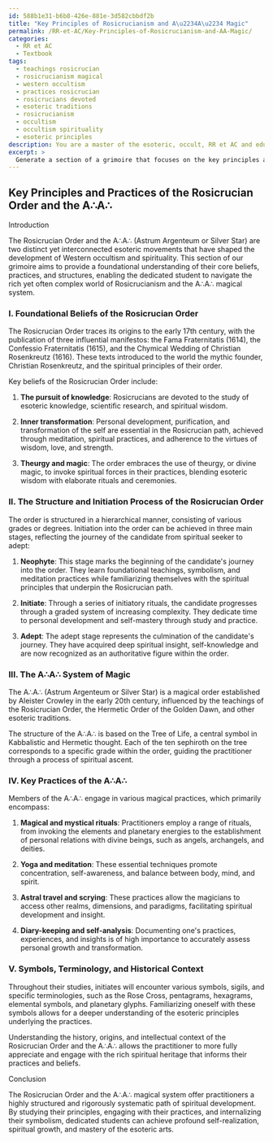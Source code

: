 ```yaml
---
id: 588b1e31-b6b8-426e-881e-3d582cbbdf2b
title: "Key Principles of Rosicrucianism and A\u2234A\u2234 Magic"
permalink: /RR-et-AC/Key-Principles-of-Rosicrucianism-and-AA-Magic/
categories:
  - RR et AC
  - Textbook
tags:
  - teachings rosicrucian
  - rosicrucianism magical
  - western occultism
  - practices rosicrucian
  - rosicrucians devoted
  - esoteric traditions
  - rosicrucianism
  - occultism
  - occultism spirituality
  - esoteric principles
description: You are a master of the esoteric, occult, RR et AC and education, you have written many textbooks on the subject in ways that provide students with rich and deep understanding of the subject. You are being asked to write textbook-like sections on a topic and you do it with full context, explainability, and reliability in accuracy to the true facts of the topic at hand, in a textbook style that a student would easily be able to learn from, in a rich, engaging, and contextual way. Always include relevant context (such as formulas and history), related concepts, and in a way that someone can gain deep insights from.
excerpt: >
  Generate a section of a grimoire that focuses on the key principles and practices of the Rosicrucian Order, and the associated magical system of the A\u2234A\u2234 (Astrum Argenteum or Silver Star). This text should provide a concise and insightful explanation of the foundational beliefs, initiation process, and essential techniques employed by the practitioners. Additionally, include relevant terminology, symbols, and historical references to enhance the learning experience for readers seeking in-depth understanding of the RR et AC tradition.
---
```


## Key Principles and Practices of the Rosicrucian Order and the A∴A∴

Introduction

The Rosicrucian Order and the A∴A∴ (Astrum Argenteum or Silver Star) are two distinct yet interconnected esoteric movements that have shaped the development of Western occultism and spirituality. This section of our grimoire aims to provide a foundational understanding of their core beliefs, practices, and structures, enabling the dedicated student to navigate the rich yet often complex world of Rosicrucianism and the A∴A∴ magical system.

### I. Foundational Beliefs of the Rosicrucian Order

The Rosicrucian Order traces its origins to the early 17th century, with the publication of three influential manifestos: the Fama Fraternitatis (1614), the Confessio Fraternitatis (1615), and the Chymical Wedding of Christian Rosenkreutz (1616). These texts introduced to the world the mythic founder, Christian Rosenkreutz, and the spiritual principles of their order.

Key beliefs of the Rosicrucian Order include:

1. **The pursuit of knowledge**: Rosicrucians are devoted to the study of esoteric knowledge, scientific research, and spiritual wisdom.

2. **Inner transformation**: Personal development, purification, and transformation of the self are essential in the Rosicrucian path, achieved through meditation, spiritual practices, and adherence to the virtues of wisdom, love, and strength.

3. **Theurgy and magic**: The order embraces the use of theurgy, or divine magic, to invoke spiritual forces in their practices, blending esoteric wisdom with elaborate rituals and ceremonies.

### II. The Structure and Initiation Process of the Rosicrucian Order

The order is structured in a hierarchical manner, consisting of various grades or degrees. Initiation into the order can be achieved in three main stages, reflecting the journey of the candidate from spiritual seeker to adept:

1. **Neophyte**: This stage marks the beginning of the candidate's journey into the order. They learn foundational teachings, symbolism, and meditation practices while familiarizing themselves with the spiritual principles that underpin the Rosicrucian path.

2. **Initiate**: Through a series of initiatory rituals, the candidate progresses through a graded system of increasing complexity. They dedicate time to personal development and self-mastery through study and practice.

3. **Adept**: The adept stage represents the culmination of the candidate's journey. They have acquired deep spiritual insight, self-knowledge and are now recognized as an authoritative figure within the order.

### III. The A∴A∴ System of Magic

The A∴A∴ (Astrum Argenteum or Silver Star) is a magical order established by Aleister Crowley in the early 20th century, influenced by the teachings of the Rosicrucian Order, the Hermetic Order of the Golden Dawn, and other esoteric traditions.

The structure of the A∴A∴ is based on the Tree of Life, a central symbol in Kabbalistic and Hermetic thought. Each of the ten sephiroth on the tree corresponds to a specific grade within the order, guiding the practitioner through a process of spiritual ascent.

### IV. Key Practices of the A∴A∴

Members of the A∴A∴ engage in various magical practices, which primarily encompass:

1. **Magical and mystical rituals**: Practitioners employ a range of rituals, from invoking the elements and planetary energies to the establishment of personal relations with divine beings, such as angels, archangels, and deities.

2. **Yoga and meditation**: These essential techniques promote concentration, self-awareness, and balance between body, mind, and spirit.

3. **Astral travel and scrying**: These practices allow the magicians to access other realms, dimensions, and paradigms, facilitating spiritual development and insight.

4. **Diary-keeping and self-analysis**: Documenting one's practices, experiences, and insights is of high importance to accurately assess personal growth and transformation.

### V. Symbols, Terminology, and Historical Context

Throughout their studies, initiates will encounter various symbols, sigils, and specific terminologies, such as the Rose Cross, pentagrams, hexagrams, elemental symbols, and planetary glyphs. Familiarizing oneself with these symbols allows for a deeper understanding of the esoteric principles underlying the practices.

Understanding the history, origins, and intellectual context of the Rosicrucian Order and the A∴A∴ allows the practitioner to more fully appreciate and engage with the rich spiritual heritage that informs their practices and beliefs.

Conclusion

The Rosicrucian Order and the A∴A∴ magical system offer practitioners a highly structured and rigorously systematic path of spiritual development. By studying their principles, engaging with their practices, and internalizing their symbolism, dedicated students can achieve profound self-realization, spiritual growth, and mastery of the esoteric arts.
